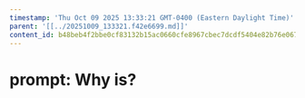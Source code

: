 ```yaml
---
timestamp: 'Thu Oct 09 2025 13:33:21 GMT-0400 (Eastern Daylight Time)'
parent: '[[../20251009_133321.f42e6699.md]]'
content_id: b48beb4f2bbe0cf83132b15ac0660cfe8967cbec7dcdf5404e82b76e067c290d
---
```


# prompt: Why is?
